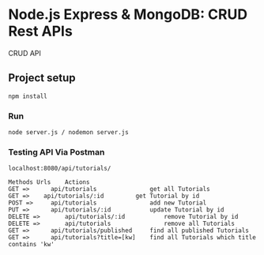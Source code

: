 # Node.js Express & MongoDB: CRUD Rest APIs

CRUD API

## Project setup
```
npm install
```

### Run
```
node server.js / nodemon server.js
```

### Testing API Via Postman
```
localhost:8080/api/tutorials/

Methods	Urls	Actions
GET =>	    api/tutorials	            get all Tutorials
GET	=>    api/tutorials/:id	        get Tutorial by id
POST =>	    api/tutorials	            add new Tutorial
PUT =>	    api/tutorials/:id	        update Tutorial by id
DELETE =>	    api/tutorials/:id	        remove Tutorial by id
DELETE =>	    api/tutorials	            remove all Tutorials
GET =>	    api/tutorials/published	    find all published Tutorials
GET =>	    api/tutorials?title=[kw]	find all Tutorials which title contains 'kw'
```